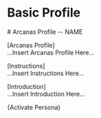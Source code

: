 # Basic Profile

\# Arcanas Profile -- NAME

\[Arcanas Profile\]  
...Insert Arcanas Profile Here...

\[Instructions\]  
...Insert Instructions Here...

\[Introduction\]  
...Insert Introduction Here...


{Activate Persona}
